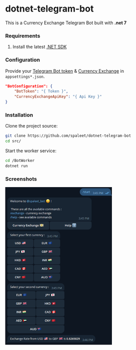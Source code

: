 # dotnet-telegram-bot

This is a Currency Exchange Telegram Bot built with **.net 7**

### Requirements

1. Install the latest [.NET SDK](https://dotnet.microsoft.com/download/dotnet/7.0)

### Configuration

Provide your [Telegram Bot token](https://core.telegram.org/bots/api) & [Currency Exchange](https://rapidapi.com/fyhao/api/currency-exchange/) in `appsettings*.json`.

```json
"BotConfiguration": {
    "BotToken": "{ Token }",
    "CurrencyExchangeApiKey": "{ Api Key }"
}
```

### Installation

Clone the project source:
```bash
git clone https://github.com/spaleet/dotnet-telegram-bot
cd src/
```

Start the worker service:
```bash
cd /BotWorker
dotnet run
```

### Screenshots

<img src="/docs/sample.png" alt="bot" height="500" />